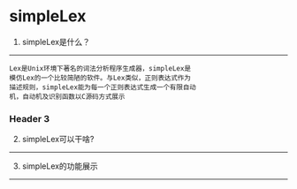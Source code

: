 simpleLex
=========
1. simpleLex是什么？
-------------------------

    Lex是Unix环境下著名的词法分析程序生成器，simpleLex是
    模仿Lex的一个比较简陋的软件。与Lex类似，正则表达式作为
    描述规则，simpleLex能为每一个正则表达式生成一个有限自动
    机，自动机及识别函数以C源码方式展示
### Header 3

2. simpleLex可以干啥?
-------------------------
3. simpleLex的功能展示
-------------------------
